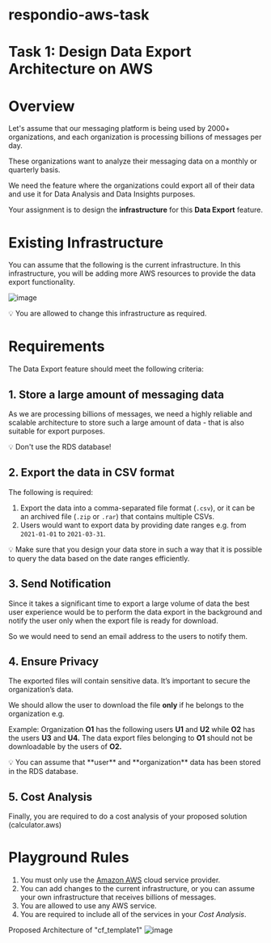 # respondio-aws-task

# Task 1: Design Data Export Architecture on AWS

# Overview

Let's assume that our messaging platform is being used by 2000+ organizations, and each organization is processing billions of messages per day.

These organizations want to analyze their messaging data on a monthly or quarterly basis.

We need the feature where the organizations could export all of their data and use it for Data Analysis and Data Insights purposes.

Your assignment is to design the **infrastructure** for this **Data Export** feature.

# Existing Infrastructure

You can assume that the following is the current infrastructure. In this infrastructure, you will be adding more AWS resources to provide the data export functionality.

![image](https://user-images.githubusercontent.com/7500774/228910165-f904d6be-318c-4a4f-93f4-11e973406878.png)

<aside>
💡 You are allowed to change this infrastructure as required.

</aside>

# Requirements

The Data Export feature should meet the following criteria:

## 1. Store a large amount of messaging data

As we are processing billions of messages, we need a highly reliable and scalable architecture to store such a large amount of data - that is also suitable for export purposes.

<aside>
💡 Don't use the RDS database!

</aside>

## 2. Export the data in CSV format

The following is required:

1. Export the data into a comma-separated file format (`.csv`), or it can be an archived file (`.zip` or `.rar`) that contains multiple CSVs.
2. Users would want to export data by providing date ranges e.g. from `2021-01-01` to `2021-03-31`.

<aside>
💡 Make sure that you design your data store in such a way that it is possible to query the data based on the date ranges efficiently.

</aside>

## 3. Send Notification

Since it takes a significant time to export a large volume of data the best user experience would be to perform the data export in the background and notify the user only when the export file is ready for download. 

So we would need to send an email address to the users to notify them.

## 4. Ensure Privacy

The exported files will contain sensitive data. It’s important to secure the organization’s data.

We should allow the user to download the file **only** if he belongs to the organization e.g.

Example: Organization **O1** has the following users **U1** and **U2** while **O2** has the users **U3** and **U4.** The data export files belonging to **O1** should not be downloadable by the users of **O2.**

<aside>
💡 You can assume that **user** and **organization** data has been stored in the RDS database.

</aside>

## 5. Cost Analysis

Finally, you are required to do a cost analysis of your proposed solution (calculator.aws)

# Playground Rules

1. You must only use the [Amazon AWS](https://aws.amazon.com/) cloud service provider.
2. You can add changes to the current infrastructure, or you can assume your own infrastructure that receives billions of messages.
3. You are allowed to use any AWS service.
4. You are required to include all of the services in your *Cost Analysis*.


Proposed Architecture of "cf_template1"
![image](https://user-images.githubusercontent.com/7500774/228920473-1e9aff18-8b44-4627-8388-63e8fa514fdb.png)

